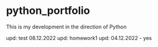 # python_portfolio
This is my development in the direction of Python

upd: test 08.12.2022
upd: homework1
upd: 04.12.2022 - yes